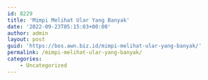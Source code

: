 ```yaml
---
id: 8229
title: 'Mimpi Melihat Ular Yang Banyak'
date: '2022-09-23T05:15:03+00:00'
author: admin
layout: post
guid: 'https://bos.awn.biz.id/mimpi-melihat-ular-yang-banyak/'
permalink: /mimpi-melihat-ular-yang-banyak/
categories:
    - Uncategorized
---
```


